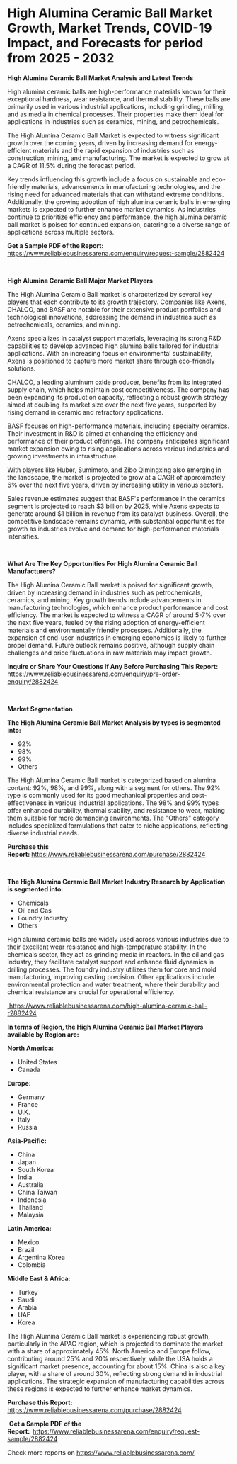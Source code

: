 <p><h1>High Alumina Ceramic Ball Market Growth, Market Trends, COVID-19 Impact, and Forecasts for period from 2025 - 2032</h1></p><p><strong>High Alumina Ceramic Ball Market Analysis and Latest Trends</strong></p>
<p><p>High alumina ceramic balls are high-performance materials known for their exceptional hardness, wear resistance, and thermal stability. These balls are primarily used in various industrial applications, including grinding, milling, and as media in chemical processes. Their properties make them ideal for applications in industries such as ceramics, mining, and petrochemicals.</p><p>The High Alumina Ceramic Ball Market is expected to witness significant growth over the coming years, driven by increasing demand for energy-efficient materials and the rapid expansion of industries such as construction, mining, and manufacturing. The market is expected to grow at a CAGR of 11.5% during the forecast period. </p><p>Key trends influencing this growth include a focus on sustainable and eco-friendly materials, advancements in manufacturing technologies, and the rising need for advanced materials that can withstand extreme conditions. Additionally, the growing adoption of high alumina ceramic balls in emerging markets is expected to further enhance market dynamics. As industries continue to prioritize efficiency and performance, the high alumina ceramic ball market is poised for continued expansion, catering to a diverse range of applications across multiple sectors.</p></p>
<p><strong>Get a Sample PDF of the Report:&nbsp;</strong> <a href="https://www.reliablebusinessarena.com/enquiry/request-sample/2882424?utm_campaign=2992&utm_medium=2&utm_source=Github&utm_content=ia&utm_term=13032025&utm_id=high-alumina-ceramic-ball">https://www.reliablebusinessarena.com/enquiry/request-sample/2882424</a></p>
<p>&nbsp;</p>
<p><strong>High Alumina Ceramic Ball Major Market Players</strong></p>
<p><p>The High Alumina Ceramic Ball market is characterized by several key players that each contribute to its growth trajectory. Companies like Axens, CHALCO, and BASF are notable for their extensive product portfolios and technological innovations, addressing the demand in industries such as petrochemicals, ceramics, and mining. </p><p>Axens specializes in catalyst support materials, leveraging its strong R&D capabilities to develop advanced high alumina balls tailored for industrial applications. With an increasing focus on environmental sustainability, Axens is positioned to capture more market share through eco-friendly solutions.</p><p>CHALCO, a leading aluminum oxide producer, benefits from its integrated supply chain, which helps maintain cost competitiveness. The company has been expanding its production capacity, reflecting a robust growth strategy aimed at doubling its market size over the next five years, supported by rising demand in ceramic and refractory applications.</p><p>BASF focuses on high-performance materials, including specialty ceramics. Their investment in R&D is aimed at enhancing the efficiency and performance of their product offerings. The company anticipates significant market expansion owing to rising applications across various industries and growing investments in infrastructure.</p><p>With players like Huber, Sumimoto, and Zibo Qimingxing also emerging in the landscape, the market is projected to grow at a CAGR of approximately 6% over the next five years, driven by increasing utility in various sectors. </p><p>Sales revenue estimates suggest that BASF's performance in the ceramics segment is projected to reach $3 billion by 2025, while Axens expects to generate around $1 billion in revenue from its catalyst business. Overall, the competitive landscape remains dynamic, with substantial opportunities for growth as industries evolve and demand for high-performance materials intensifies.</p></p>
<p>&nbsp;</p>
<p><strong>What Are The Key Opportunities For High Alumina Ceramic Ball Manufacturers?</strong></p>
<p><p>The High Alumina Ceramic Ball market is poised for significant growth, driven by increasing demand in industries such as petrochemicals, ceramics, and mining. Key growth trends include advancements in manufacturing technologies, which enhance product performance and cost efficiency. The market is expected to witness a CAGR of around 5-7% over the next five years, fueled by the rising adoption of energy-efficient materials and environmentally friendly processes. Additionally, the expansion of end-user industries in emerging economies is likely to further propel demand. Future outlook remains positive, although supply chain challenges and price fluctuations in raw materials may impact growth.</p></p>
<p><strong>Inquire or Share Your Questions If Any Before Purchasing This Report:</strong> <a href="https://www.reliablebusinessarena.com/enquiry/pre-order-enquiry/2882424?utm_campaign=2992&utm_medium=2&utm_source=Github&utm_content=ia&utm_term=13032025&utm_id=high-alumina-ceramic-ball">https://www.reliablebusinessarena.com/enquiry/pre-order-enquiry/2882424</a></p>
<p>&nbsp;</p>
<p><strong>Market Segmentation</strong></p>
<p><strong>The High Alumina Ceramic Ball Market Analysis by types is segmented into:</strong></p>
<p><ul><li>92%</li><li>98%</li><li>99%</li><li>Others</li></ul></p>
<p><p>The High Alumina Ceramic Ball market is categorized based on alumina content: 92%, 98%, and 99%, along with a segment for others. The 92% type is commonly used for its good mechanical properties and cost-effectiveness in various industrial applications. The 98% and 99% types offer enhanced durability, thermal stability, and resistance to wear, making them suitable for more demanding environments. The "Others" category includes specialized formulations that cater to niche applications, reflecting diverse industrial needs.</p></p>
<p><strong>Purchase this Report:&nbsp;</strong><a href="https://www.reliablebusinessarena.com/purchase/2882424?utm_campaign=2992&utm_medium=2&utm_source=Github&utm_content=ia&utm_term=13032025&utm_id=high-alumina-ceramic-ball">https://www.reliablebusinessarena.com/purchase/2882424</a></p>
<p>&nbsp;</p>
<p><strong>The High Alumina Ceramic Ball Market Industry Research by Application is segmented into:</strong></p>
<p><ul><li>Chemicals</li><li>Oil and Gas</li><li>Foundry Industry</li><li>Others</li></ul></p>
<p><p>High alumina ceramic balls are widely used across various industries due to their excellent wear resistance and high-temperature stability. In the chemicals sector, they act as grinding media in reactors. In the oil and gas industry, they facilitate catalyst support and enhance fluid dynamics in drilling processes. The foundry industry utilizes them for core and mold manufacturing, improving casting precision. Other applications include environmental protection and water treatment, where their durability and chemical resistance are crucial for operational efficiency.</p></p>
<p><a href="https://www.reliablebusinessarena.com/high-alumina-ceramic-ball-r2882424?utm_campaign=2992&utm_medium=2&utm_source=Github&utm_content=ia&utm_term=13032025&utm_id=high-alumina-ceramic-ball">&nbsp;https://www.reliablebusinessarena.com/high-alumina-ceramic-ball-r2882424</a></p>
<p><strong>In terms of Region, the High Alumina Ceramic Ball Market Players available by Region are:</strong></p>
<p>
    <p> <strong> North America: </strong>
        <ul>
            <li>United States</li>
            <li>Canada</li>
        </ul>
        </p> 
    <p> <strong> Europe: </strong>
        <ul>
            <li>Germany</li>
            <li>France</li>
            <li>U.K.</li>
            <li>Italy</li>
            <li>Russia</li>
        </ul>
        </p> 
    <p> <strong> Asia-Pacific: </strong>
        <ul>
            <li>China</li>
            <li>Japan</li>
            <li>South Korea</li>
            <li>India</li>
            <li>Australia</li>
            <li>China Taiwan</li>
            <li>Indonesia</li>
            <li>Thailand</li>
            <li>Malaysia</li>
        </ul>
        </p> 
    <p> <strong> Latin America: </strong>
        <ul>
            <li>Mexico</li>
            <li>Brazil</li>
            <li>Argentina Korea</li>
            <li>Colombia</li>
        </ul>
        </p> 
    <p> <strong> Middle East & Africa: </strong>
        <ul>
            <li>Turkey</li>
            <li>Saudi</li>
            <li>Arabia</li>
            <li>UAE</li>
            <li>Korea</li>
        </ul>
    </p>
    </p>
<p><p>The High Alumina Ceramic Ball market is experiencing robust growth, particularly in the APAC region, which is projected to dominate the market with a share of approximately 45%. North America and Europe follow, contributing around 25% and 20% respectively, while the USA holds a significant market presence, accounting for about 15%. China is also a key player, with a share of around 30%, reflecting strong demand in industrial applications. The strategic expansion of manufacturing capabilities across these regions is expected to further enhance market dynamics.</p></p>
<p><strong>Purchase this Report: </strong><a href="https://www.reliablebusinessarena.com/purchase/2882424?utm_campaign=2992&utm_medium=2&utm_source=Github&utm_content=ia&utm_term=13032025&utm_id=high-alumina-ceramic-ball">https://www.reliablebusinessarena.com/purchase/2882424</a></p>
<p>&nbsp;<strong>Get a Sample PDF of the Report:&nbsp;&nbsp;</strong><a href="https://www.reliablebusinessarena.com/enquiry/request-sample/2882424?utm_campaign=2992&utm_medium=2&utm_source=Github&utm_content=ia&utm_term=13032025&utm_id=high-alumina-ceramic-ball">https://www.reliablebusinessarena.com/enquiry/request-sample/2882424</a></p>
<p><strong></strong></p>
<p>Check more reports on <a href="https://www.reliablebusinessarena.com/?utm_campaign=2992&utm_medium=2&utm_source=Github&utm_content=ia&utm_term=13032025&utm_id=high-alumina-ceramic-ball">https://www.reliablebusinessarena.com/</a></p>